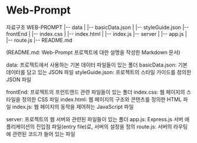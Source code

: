# Web-Prompt

자료구조
WEB-PROMPT
|-- data
|   |-- basicData.json
|   |-- styleGuide.json
|-- frontEnd
|   |-- index.css
|   |-- index.html
|   |-- index.js
|-- server
|   |-- app.js
|   |-- route.js
|-- README.md


(README.md: Web-Prompt 프로젝트에 대한 설명을 작성한 Markdown 문서)

data\: 프로젝트에서 사용하는 기본 데이터 파일들이 있는 폴더
  basicData.json: 기본 데이터를 담고 있는 JSON 파일
  styleGuide.json: 프로젝트의 스타일 가이드를 정의한 JSON 파일

frontEnd\: 프로젝트의 프런트엔드 관련 파일들이 있는 폴더
  index.css: 웹 페이지의 스타일을 정의한 CSS 파일
  index.html: 웹 페이지의 구조와 콘텐츠를 정의한 HTML 파일
  index.js: 웹 페이지의 동작을 제어하는 JavaScript 파일

server\: 프로젝트의 웹 서버와 관련된 파일들이 있는 폴더
  app.js: Express.js 서버 애플리케이션의 진입점 파일(entry file)로, 서버의 설정을 정의
  route.js: 서버의 라우팅에 관련된 코드가 들어 있는 파일

